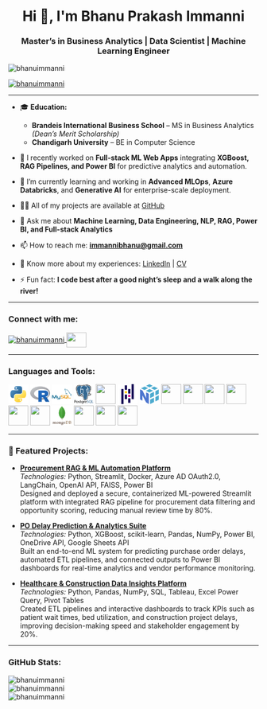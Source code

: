 <h1 align="center">Hi 👋, I'm Bhanu Prakash Immanni</h1>
<h3 align="center">Master’s in Business Analytics | Data Scientist | Machine Learning Engineer</h3>

<p align="left">
  <img src="https://komarev.com/ghpvc/?username=bhanuimmanni&label=Profile%20views&color=0e75b6&style=flat" alt="bhanuimmanni" />
</p>

<p align="left">
  <a href="https://github.com/ryo-ma/github-profile-trophy">
    <img src="https://github-profile-trophy.vercel.app/?username=bhanuimmanni" alt="bhanuimmanni" />
  </a>
</p>

---

- 🎓 **Education:**  
  - **Brandeis International Business School** – MS in Business Analytics *(Dean’s Merit Scholarship)*  
  - **Chandigarh University** – BE in Computer Science  

- 🔭 I recently worked on **Full-stack ML Web Apps** integrating **XGBoost, RAG Pipelines, and Power BI** for predictive analytics and automation.

- 🌱 I’m currently learning and working in **Advanced MLOps**, **Azure Databricks**, and **Generative AI** for enterprise-scale deployment.

- 👨‍💻 All of my projects are available at [GitHub](https://github.com/bpimmanni)

- 💬 Ask me about **Machine Learning, Data Engineering, NLP, RAG, Power BI, and Full-stack Analytics**

- 📫 How to reach me: **immannibhanu@gmail.com**

- 📄 Know more about my experiences: [LinkedIn](https://linkedin.com/in/bpimmanni) | [CV](#)

- ⚡ Fun fact: **I code best after a good night’s sleep and a walk along the river!**

---

<h3 align="left">Connect with me:</h3>
<p align="left">
<a href="https://linkedin.com/in/bhanuimmanni" target="blank">
<img align="center" src="https://raw.githubusercontent.com/rahuldkjain/github-profile-readme-generator/master/src/images/icons/Social/linked-in-alt.svg" alt="bhanuimmanni" height="30" width="40" />
</a>
<a href="https://www.leetcode.com/" target="blank">
<img align="center" src="https://raw.githubusercontent.com/rahuldkjain/github-profile-readme-generator/master/src/images/icons/Social/leet-code.svg" height="30" width="40" />
</a>
</p>

---

<h3 align="left">Languages and Tools:</h3>
<p align="left">
<a href="https://www.python.org" target="_blank"><img src="https://raw.githubusercontent.com/devicons/devicon/master/icons/python/python-original.svg" width="40" height="40"/></a>
<a href="https://www.r-project.org/" target="_blank"><img src="https://raw.githubusercontent.com/devicons/devicon/master/icons/r/r-original.svg" width="40" height="40"/></a>
<a href="https://www.mysql.com/" target="_blank"><img src="https://raw.githubusercontent.com/devicons/devicon/master/icons/mysql/mysql-original-wordmark.svg" width="40" height="40"/></a>
<a href="https://www.postgresql.org/" target="_blank"><img src="https://raw.githubusercontent.com/devicons/devicon/master/icons/postgresql/postgresql-original-wordmark.svg" width="40" height="40"/></a>
<a href="https://www.microsoft.com/en-us/sql-server" target="_blank"><img src="https://www.svgrepo.com/show/303229/microsoft-sql-server-logo.svg" width="40" height="40"/></a>
<a href="https://pandas.pydata.org/" target="_blank"><img src="https://raw.githubusercontent.com/devicons/devicon/master/icons/pandas/pandas-original.svg" width="40" height="40"/></a>
<a href="https://numpy.org/" target="_blank"><img src="https://raw.githubusercontent.com/devicons/devicon/master/icons/numpy/numpy-original.svg" width="40" height="40"/></a>
<a href="https://scikit-learn.org/" target="_blank"><img src="https://upload.wikimedia.org/wikipedia/commons/0/05/Scikit_learn_logo_small.svg" width="40" height="40"/></a>
<a href="https://xgboost.ai/" target="_blank"><img src="https://avatars.githubusercontent.com/u/21003710?s=280&v=4" width="40" height="40"/></a>
<a href="https://streamlit.io/" target="_blank"><img src="https://streamlit.io/images/brand/streamlit-mark-color.png" width="40" height="40"/></a>
<a href="https://flask.palletsprojects.com/" target="_blank"><img src="https://www.vectorlogo.zone/logos/pocoo_flask/pocoo_flask-icon.svg" width="40" height="40"/></a>
<a href="https://powerbi.microsoft.com/" target="_blank"><img src="https://upload.wikimedia.org/wikipedia/commons/c/cf/New_Power_BI_Logo.svg" width="40" height="40"/></a>
<a href="https://www.tableau.com/" target="_blank"><img src="https://cdn.worldvectorlogo.com/logos/tableau-software.svg" width="40" height="40"/></a>
<a href="https://www.mongodb.com/" target="_blank"><img src="https://raw.githubusercontent.com/devicons/devicon/master/icons/mongodb/mongodb-original-wordmark.svg" width="40" height="40"/></a>
<a href="https://git-scm.com/" target="_blank"><img src="https://www.vectorlogo.zone/logos/git-scm/git-scm-icon.svg" width="40" height="40"/></a>
<a href="https://azure.microsoft.com/en-us/services/databricks/" target="_blank"><img src="https://upload.wikimedia.org/wikipedia/commons/f/f0/Azure_Databricks_Logo.svg" width="40" height="40"/></a>
<a href="https://www.microsoft.com/en-us/microsoft-365/sharepoint/collaboration" target="_blank"><img src="https://upload.wikimedia.org/wikipedia/commons/f/f2/Microsoft_Office_SharePoint_%282019-present%29.svg" width="40" height="40"/></a>
</p>

---

<h3 align="left">🚀 Featured Projects:</h3>

- **[Procurement RAG & ML Automation Platform](#)**  
  *Technologies:* Python, Streamlit, Docker, Azure AD OAuth2.0, LangChain, OpenAI API, FAISS, Power BI  
  Designed and deployed a secure, containerized ML-powered Streamlit platform with integrated RAG pipeline for procurement data filtering and opportunity scoring, reducing manual review time by 80%.

- **[PO Delay Prediction & Analytics Suite](#)**  
  *Technologies:* Python, XGBoost, scikit-learn, Pandas, NumPy, Power BI, OneDrive API, Google Sheets API  
  Built an end-to-end ML system for predicting purchase order delays, automated ETL pipelines, and connected outputs to Power BI dashboards for real-time analytics and vendor performance monitoring.

- **[Healthcare & Construction Data Insights Platform](#)**  
  *Technologies:* Python, Pandas, NumPy, SQL, Tableau, Excel Power Query, Pivot Tables  
  Created ETL pipelines and interactive dashboards to track KPIs such as patient wait times, bed utilization, and construction project delays, improving decision-making speed and stakeholder engagement by 20%.

---

<h3 align="left">GitHub Stats:</h3>
<div style="display: flex; align-items: center;">
  <img src="https://github-readme-stats.vercel.app/api/top-langs?username=bhanuimmanni&show_icons=true&locale=en&layout=compact" alt="bhanuimmanni" />
</div>
<div style="display: flex; align-items: center;">
  <img src="https://github-readme-stats.vercel.app/api?username=bhanuimmanni&show_icons=true&locale=en" alt="bhanuimmanni" />
</div>
<div style="display: flex; align-items: center;">
  <img src="https://github-readme-streak-stats.herokuapp.com/?user=bhanuimmanni&" alt="bhanuimmanni" />
</div>
